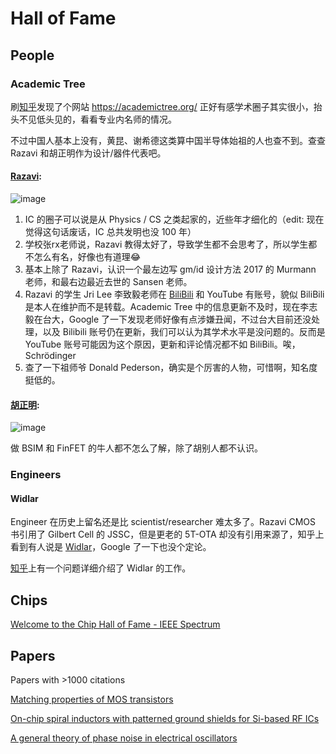 # Hall of Fame

## People

### Academic Tree

刷[知乎](https://www.zhihu.com/question/556904632/answer/3248040031)发现了个网站 https://academictree.org/ 正好有感学术圈子其实很小，抬头不见低头见的，看看专业内名师的情况。

不过中国人基本上没有，黄昆、谢希德这类算中国半导体始祖的人也查不到。查查 Razavi 和胡正明作为设计/器件代表吧。

#### [Razavi](https://academictree.org/etree/tree.php?pid=731611&fontsize=1&pnodecount=4&cnodecount=4): 

![image](https://github.com/user-attachments/assets/0b98e32f-f7f0-405f-9355-02e6c51be02f)

1. IC 的圈子可以说是从 Physics / CS 之类起家的，近些年才细化的（edit: 现在觉得这句话废话，IC 总共发明也没 100 年）
2. 学校张rx老师说，Razavi 教得太好了，导致学生都不会思考了，所以学生都不怎么有名，好像也有道理😂
3. 基本上除了 Razavi，认识一个最左边写 gm/id 设计方法 2017 的 Murmann 老师，和最右边最近去世的 Sansen 老师。
4. Razavi 的学生 Jri Lee 李致毅老师在 [BiliBili](https://space.bilibili.com/1629031600) 和 YouTube 有账号，貌似 BiliBili 是本人在维护而不是转载。Academic Tree 中的信息更新不及时，现在李志毅在台大，Google 了一下发现老师好像有点涉嫌丑闻，不过台大目前还没处理，以及 Bilibili 账号仍在更新，我们可以认为其学术水平是没问题的。反而是 YouTube 账号可能因为这个原因，更新和评论情况都不如 BiliBili。唉，Schrödinger
5. 查了一下祖师爷 Donald Pederson，确实是个厉害的人物，可惜啊，知名度挺低的。

#### [胡正明](https://academictree.org/etree/tree.php?pid=184325&pnodecount=6&cnodecount=6):

![image](https://github.com/user-attachments/assets/32d9ab88-801f-404f-a19f-fdd52db334bc)

做 BSIM 和 FinFET 的牛人都不怎么了解，除了胡别人都不认识。

### Engineers

#### Widlar

Engineer 在历史上留名还是比 scientist/researcher 难太多了。Razavi CMOS 书引用了 Gilbert Cell 的 JSSC，但是更老的 5T-OTA 却没有引用来源了，知乎上看到有人说是 [Widlar](https://en.wikipedia.org/wiki/Bob_Widlar)，Google 了一下也没个定论。

[知乎](https://www.zhihu.com/question/279354736)上有一个问题详细介绍了 Widlar 的工作。

## Chips

[Welcome to the Chip Hall of Fame - IEEE Spectrum](https://spectrum.ieee.org/welcome-to-the-chip-hall-of-fame)

## Papers

Papers with >1000 citations

[Matching properties of MOS transistors](https://ieeexplore.ieee.org/abstract/document/572629)

[On-chip spiral inductors with patterned ground shields for Si-based RF ICs](https://ieeexplore.ieee.org/abstract/document/668989)

[A general theory of phase noise in electrical oscillators](https://ieeexplore.ieee.org/abstract/document/658619)
